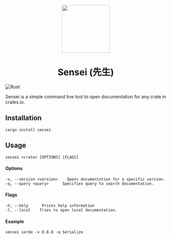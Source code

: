 <div align="center">
  <br>
  <img src="https://raw.githubusercontent.com/edfloreshz/sensei/main/docs/assets/logo.png" width="150" />

  <h1>Sensei (先生)</h1>
</div>

![Rust](https://github.com/edfloreshz/sensei/workflows/Rust/badge.svg?branch=main)

Sensei is a simple command line tool to open documentation for any crate in crates.io. 

## Installation
```
cargo install sensei
```

## Usage 

```
sensei <crate> [OPTIONS] [FLAGS]
```

#### Options

```
-v, --version <version>    Opens documentation for a specific version. 
-q, --query <query>      Specifies query to search documentation. 
```

#### Flags
```
-h, --help      Prints help information
-l, --local    Tries to open local documentation.
``` 


#### Example
```
sensei serde -v 0.8.8 -q Serialize 
```

